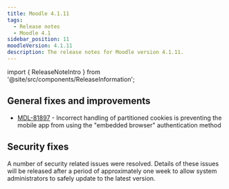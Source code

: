 ```yaml
---
title: Moodle 4.1.11
tags:
  - Release notes
  - Moodle 4.1
sidebar_position: 11
moodleVersion: 4.1.11
description: The release notes for Moodle version 4.1.11.
---
```


import { ReleaseNoteIntro } from '@site/src/components/ReleaseInformation';

<ReleaseNoteIntro releaseName={frontMatter.moodleVersion} />

## General fixes and improvements
<!-- cspell:disable -->
- [MDL-81897](https://tracker.moodle.org/browse/MDL-81897) - Incorrect handling of partitioned cookies is preventing the mobile app from using the "embedded browser" authentication method
<!-- cspell:enable -->

## Security fixes

A number of security related issues were resolved. Details of these issues will be released after a period of approximately one week to allow system administrators to safely update to the latest version.
